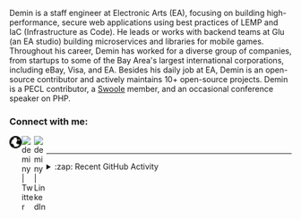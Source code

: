Demin is a staff engineer at Electronic Arts (EA), focusing on building high-performance, secure web applications using best practices of LEMP and IaC (Infrastructure as Code). He leads or works with backend teams at Glu (an EA studio) building microservices and libraries for mobile games. Throughout his career, Demin has worked for a diverse group of companies, from startups to some of the Bay Area's largest international corporations, including eBay, Visa, and EA. Besides his daily job at EA, Demin is an open-source contributor and actively maintains 10+ open-source projects. Demin is a PECL contributor, a [Swoole](https://github.com/swoole) member, and an occasional conference speaker on PHP.

### Connect with me:

[<img align="left" alt="https://deminy.in" width="22px" src="https://raw.githubusercontent.com/iconic/open-iconic/master/svg/globe.svg" />][website]
[<img align="left" alt="deminy | Twitter" width="22px" src="https://cdn.jsdelivr.net/npm/simple-icons@v3/icons/twitter.svg" />][twitter]
[<img align="left" alt="deminy | LinkedIn" width="22px" src="https://cdn.jsdelivr.net/npm/simple-icons@v3/icons/linkedin.svg" />][linkedin]

<br />

[website]: https://deminy.in
[linkedin]: https://www.linkedin.com/in/deminy
[twitter]: https://twitter.com/deminy

---

<details>
  <summary>:zap: Recent GitHub Activity</summary>

<!--START_SECTION:activity-->
1. 💪 Opened PR [#525](https://github.com/brefphp/extra-php-extensions/pull/525) in [brefphp/extra-php-extensions](https://github.com/brefphp/extra-php-extensions)
2. 🔒 Closed issue [#156](https://github.com/swoole/library/issues/156) in [swoole/library](https://github.com/swoole/library)
3. 🚀 Published release [v5.1.2](https://github.com/swoole/library/releases/tag/v5.1.2) in [swoole/library](https://github.com/swoole/library)
4. 🚀 Published release [0.2.1](https://github.com/deminy/counit/releases/tag/0.2.1) in [deminy/counit](https://github.com/deminy/counit)
5. ❗ Opened issue [#22](https://github.com/Crowdstar/couchbase3/issues/22) in [Crowdstar/couchbase3](https://github.com/Crowdstar/couchbase3)
<!--END_SECTION:activity-->

</details>
